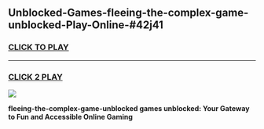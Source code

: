 
## Unblocked-Games-fleeing-the-complex-game-unblocked-Play-Online-#42j41
<h3>
<a href="https://premium.freeplayer.one?title=fleeing-the-complex-game-unblocked&ref=27F">CLICK TO PLAY</a></h3>
<hr>

<h3>
<a href="https://premium.freeplayer.one?title=fleeing-the-complex-game-unblocked&ref=27F">CLICK 2 PLAY</a>
  
</h3>

<a href="https://premium.freeplayer.one?title=fleeing-the-complex-game-unblocked&ref=27F"><img src="https://clearcache.store/games.png"></a>


**fleeing-the-complex-game-unblocked games unblocked: Your Gateway to Fun and Accessible Online Gaming**
